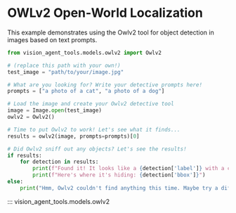 # OWLv2 Open-World Localization

This example demonstrates using the Owlv2 tool for object detection in images based on text prompts.



```python
from vision_agent_tools.models.owlv2 import Owlv2

# (replace this path with your own!)
test_image = "path/to/your/image.jpg"

# What are you looking for? Write your detective prompts here!
prompts = ["a photo of a cat", "a photo of a dog"]

# Load the image and create your Owlv2 detective tool
image = Image.open(test_image)
owlv2 = Owlv2()

# Time to put Owlv2 to work! Let's see what it finds...
results = owlv2(image, prompts=prompts)[0]

# Did Owlv2 sniff out any objects? Let's see the results!
if results:
    for detection in results:
        print(f"Found it! It looks like a {detection['label']} with a confidence of {detection['score']:.2f}.")
        print(f"Here's where it's hiding: {detection['bbox']}")
else:
    print("Hmm, Owlv2 couldn't find anything this time. Maybe try a different prompt?")
```

::: vision_agent_tools.models.owlv2
